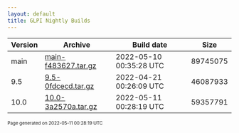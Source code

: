 ```yaml
---
layout: default
title: GLPI Nightly Builds
---
```


Version|Archive|Build date|Size
---|---|---|---
main|[main-f483627.tar.gz](main-f483627.tar.gz)|2022-05-10 00:35:28 UTC|89745075
9.5|[9.5-0fdcecd.tar.gz](9.5-0fdcecd.tar.gz)|2022-04-21 00:26:09 UTC|46087933
10.0|[10.0-3a2570a.tar.gz](10.0-3a2570a.tar.gz)|2022-05-11 00:28:19 UTC|59357791

<font size="1">Page generated on 2022-05-11 00:28:19 UTC</font>
